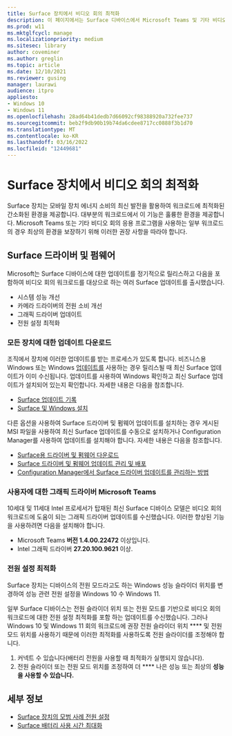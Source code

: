 ```yaml
---
title: Surface 장치에서 비디오 회의 최적화
description: 이 페이지에서는 Surface 디바이스에서 Microsoft Teams 및 기타 비디오 회의 솔루션을 사용하는 모범 사례를 제공합니다.
ms.prod: w11
ms.mktglfcycl: manage
ms.localizationpriority: medium
ms.sitesec: library
author: coveminer
ms.author: greglin
ms.topic: article
ms.date: 12/10/2021
ms.reviewer: gusing
manager: laurawi
audience: itpro
appliesto:
- Windows 10
- Windows 11
ms.openlocfilehash: 28ad64b41dedb7d66092cf98388920a732fee737
ms.sourcegitcommit: beb2f9db90b19b74da6cdee8717cc0888f3b1d70
ms.translationtype: MT
ms.contentlocale: ko-KR
ms.lasthandoff: 03/16/2022
ms.locfileid: "12449681"
---
```

# <a name="optimize-video-conferencing-on-surface-devices"></a>Surface 장치에서 비디오 회의 최적화

Surface 장치는 모바일 장치 에너지 소비의 최신 발전을 활용하여 워크로드에 최적화된 간소화된 환경을 제공합니다. 대부분의 워크로드에서 이 기능은 훌륭한 환경을 제공합니다. Microsoft Teams 또는 기타 비디오 회의 응용 프로그램을 사용하는 일부 워크로드의 경우 최상의 환경을 보장하기 위해 이러한 권장 사항을 따라야 합니다.

## <a name="surface-drivers-and-firmware"></a>Surface 드라이버 및 펌웨어

Microsoft는 Surface 디바이스에 대한 업데이트를 정기적으로 릴리스하고 다음을 포함하여 비디오 회의 워크로드를 대상으로 하는 여러 Surface 업데이트를 출시했습니다.

- 시스템 성능 개선
- 카메라 드라이버의 전원 소비 개선
- 그래픽 드라이버 업데이트
- 전원 설정 최적화

### <a name="get-updates-to-all-devices"></a>모든 장치에 대한 업데이트 다운로드

조직에서 장치에 이러한 업데이트를 받는 프로세스가 있도록 합니다. 비즈니스용 Windows 또는 Windows [업데이트를](/windows/deployment/update/waas-manage-updates-wufb) 사용하는 경우 릴리스될 때 최신 Surface 업데이트가 이미 수신됩니다. 업데이트를 사용하여 Windows 확인하고 최신 Surface 업데이트가 설치되어 있는지 확인합니다. 자세한 내용은 다음을 참조합니다.

- [Surface 업데이트 기록](https://www.microsoft.com/surface/support/install-update-activate/surface-update-history)
- [Surface 및 Windows 설치](https://www.microsoft.com/surface/support/performance-and-maintenance/install-software-updates-for-surface?)

다른 옵션을 사용하여 Surface 드라이버 및 펌웨어 업데이트를 설치하는 경우 게시된 MSI 파일을 사용하여 최신 Surface 업데이트를 수동으로 설치하거나 Configuration Manager를 사용하여 업데이트를 설치해야 합니다. 자세한 내용은 다음을 참조합니다.

- [Surface용 드라이버 및 펌웨어 다운로드](https://support.microsoft.com/help/4023482)
- [Surface 드라이버 및 펌웨어 업데이트 관리 및 배포](manage-surface-driver-and-firmware-updates.md)
- [Configuration Manager에서 Surface 드라이버 업데이트를 관리하는 방법](https://support.microsoft.com/help/4098906)

### <a name="graphics-driver-updates-for-microsoft-teams"></a>사용자에 대한 그래픽 드라이버 Microsoft Teams

10세대 및 11세대 Intel 프로세서가 탑재된 최신 Surface 디바이스 모델은 비디오 회의 워크로드에 도움이 되는 그래픽 드라이버 업데이트를 수신했습니다. 이러한 향상된 기능을 사용하려면 다음을 설치해야 합니다.

- Microsoft Teams **버전 1.4.00.22472** 이상입니다.
- Intel 그래픽 드라이버 **27.20.100.9621** 이상.

### <a name="power-settings-optimizations"></a>전원 설정 최적화

Surface 장치는 디바이스의 전원 모드라고도 하는 Windows 성능 슬라이더 위치를 변경하여 성능 관련 전원 설정을 Windows 10 수 Windows 11.

일부 Surface 디바이스는 전원 슬라이더 위치 또는 전원 모드를 기반으로 비디오 회의 워크로드에 대한 전원 설정 최적화를 포함 하는 업데이트를 수신했습니다. 그러나 Windows 10 및 Windows 11 회의 워크로드에 권장 전원 슬라이더 위치 **** 및 전원 모드 위치를 사용하기 때문에 이러한 최적화를 사용하도록 전원 슬라이더를 조정해야 합니다.

1. 커넥트 수 있습니다(배터리 전원을 사용할 때 최적화가 실행되지 않습니다).  
2. 전원 슬라이더 또는 전원 모드 위치를 조정하여 더 **** 나은 성능 또는 최상의 **성능을 사용할 수 있습니다.**

## <a name="learn-more"></a>세부 정보

- [Surface 장치의 모범 사례 전원 설정](maintain-optimal-power-settings-on-surface-devices.md)
- [Surface 배터리 사용 시간 최대화](https://support.microsoft.com/surface/maximize-your-surface-battery-life-45479867-a7fa-33dd-fc4d-6762e9b3b11a)
